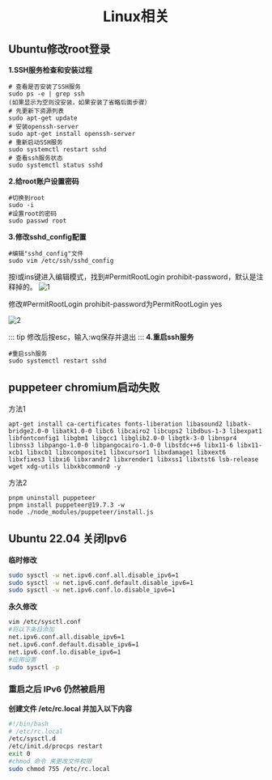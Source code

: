 # <center>Linux相关</center>

## Ubuntu修改root登录

**1.SSH服务检查和安装过程**

```
# 查看是否安装了SSH服务
sudo ps -e | grep ssh
(如果显示为空则没安装，如果安装了省略后面步骤）
# 先更新下资源列表
sudo apt-get update
# 安装openssh-server
sudo apt-get install openssh-server
# 重新启动SSH服务
sudo systemctl restart sshd
# 查看ssh服务状态
sudo systemctl status sshd
```

**2.给root账户设置密码**

```
#切换到root
sudo -i
#设置root的密码
sudo passwd root
```

**3.修改sshd_config配置**

```
#编辑"sshd_config"文件
sudo vim /etc/ssh/sshd_config
```

按i或ins键进入编辑模式，找到#PermitRootLogin prohibit-password，默认是注释掉的。
![1](https://image.hexokina.cn/file/743a177d379154a37cf28.png)

修改#PermitRootLogin prohibit-password为PermitRootLogin yes

![2](https://image.hexokina.cn/file/15484dc220225c83189d3.png)

::: tip 修改后按esc，输入:wq保存并退出
:::
**4.重启ssh服务**

```
#重启ssh服务
sudo systemctl restart sshd
```

## puppeteer chromium启动失败

方法1
``` 
apt-get install ca-certificates fonts-liberation libasound2 libatk-bridge2.0-0 libatk1.0-0 libc6 libcairo2 libcups2 libdbus-1-3 libexpat1 libfontconfig1 libgbm1 libgcc1 libglib2.0-0 libgtk-3-0 libnspr4 libnss3 libpango-1.0-0 libpangocairo-1.0-0 libstdc++6 libx11-6 libx11-xcb1 libxcb1 libxcomposite1 libxcursor1 libxdamage1 libxext6 libxfixes3 libxi6 libxrandr2 libxrender1 libxss1 libxtst6 lsb-release wget xdg-utils libxkbcommon0 -y
```
方法2
``` 
pnpm uninstall puppeteer
pnpm install puppeteer@19.7.3 -w
node ./node_modules/puppeteer/install.js
```

## Ubuntu 22.04 关闭Ipv6

**临时修改**

```sh
sudo sysctl -w net.ipv6.conf.all.disable_ipv6=1
sudo sysctl -w net.ipv6.conf.default.disable_ipv6=1
sudo sysctl -w net.ipv6.conf.lo.disable_ipv6=1
```

**永久修改**

```sh
vim /etc/sysctl.conf
#将以下条目添加
net.ipv6.conf.all.disable_ipv6=1
net.ipv6.conf.default.disable_ipv6=1
net.ipv6.conf.lo.disable_ipv6=1
#应用设置
sudo sysctl -p
```

### 重启之后 IPv6 仍然被启用

**创建文件 /etc/rc.local 并加入以下内容**

```sh
#!/bin/bash
# /etc/rc.local
/etc/sysctl.d
/etc/init.d/procps restart
exit 0
#chmod 命令 来更改文件权限
sudo chmod 755 /etc/rc.local
```
